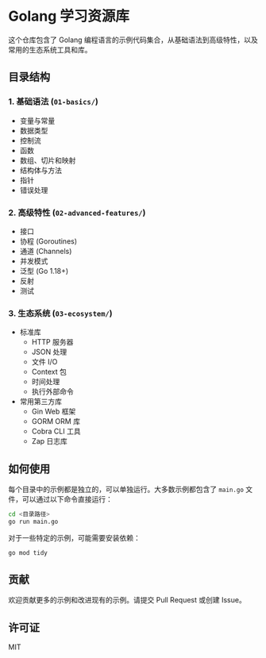 # Golang 学习资源库

这个仓库包含了 Golang 编程语言的示例代码集合，从基础语法到高级特性，以及常用的生态系统工具和库。

## 目录结构

### 1. 基础语法 (`01-basics/`)
- 变量与常量
- 数据类型
- 控制流
- 函数
- 数组、切片和映射
- 结构体与方法
- 指针
- 错误处理

### 2. 高级特性 (`02-advanced-features/`)
- 接口
- 协程 (Goroutines)
- 通道 (Channels)
- 并发模式
- 泛型 (Go 1.18+)
- 反射
- 测试

### 3. 生态系统 (`03-ecosystem/`)
- 标准库
  - HTTP 服务器
  - JSON 处理
  - 文件 I/O
  - Context 包
  - 时间处理
  - 执行外部命令
- 常用第三方库
  - Gin Web 框架
  - GORM ORM 库
  - Cobra CLI 工具
  - Zap 日志库

## 如何使用

每个目录中的示例都是独立的，可以单独运行。大多数示例都包含了 `main.go` 文件，可以通过以下命令直接运行：

```bash
cd <目录路径>
go run main.go
```

对于一些特定的示例，可能需要安装依赖：

```bash
go mod tidy
```

## 贡献

欢迎贡献更多的示例和改进现有的示例。请提交 Pull Request 或创建 Issue。

## 许可证

MIT 
